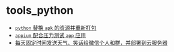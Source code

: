 # tools_python
* [`python` 替换 `apk` 的资源并重新打包](./android/replace_apk_resource/readme.md)
* [`appium` 配合压力测试 `app` 应用](./android/appium_demo/)
* [每天固定时间发送天气、笑话给微信个人和群，并部署到云服务器](./EveryDay/)


